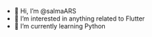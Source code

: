 - 👋 Hi, I’m @salmaARS
- 👀 I’m interested in anything related to Flutter
- 🌱 I’m currently learning Python


<!---
salmaARS/salmaARS is a ✨ special ✨ repository because its `README.md` (this file) appears on your GitHub profile.
You can click the Preview link to take a look at your changes.
--->
